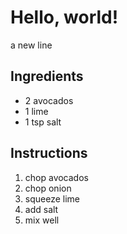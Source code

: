 # Hello, world! 
a new line

## Ingredients

* 2 avocados 
* 1 lime
* 1 tsp salt 

## Instructions 

1. chop avocados
2. chop onion
3. squeeze lime
4. add salt 
5. mix well 
